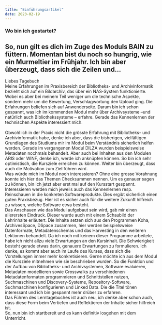 ```yaml
---
title: "Einführungsartikel"
date: 2023-02-19
---
```


### Wo bin ich gestartet?
So, nun gilt es dich im Zuge des Moduls BAIN zu füttern. Momentan bist du noch so hungrig, wie ein Murmeltier im Frühjahr. Ich bin aber überzeugt, dass sich die Zeilen und...
---

Liebes Tagebuch <br>
Meine Erfahrungen im Praxisbereich der Bibliotheks- und Archivinformatik bezieht sich auf ein Bildarchiv, das über ein NAS-System funktionierte. Wobei es aber bei meinem Teil weniger um die technische Aspekte, sondern mehr um die Bewertung, Verschlagwortung den Upload ging. Die Erfahrungen beliefen sich auf Anwenderseite. Darum bin ich schon gespannt, was ich im kommenden Modul mehr über Archivsysteme –und natürlich auch Bibliothekssysteme – erfahre. Gerade das Kennenlernen der technischen Aspekte interessiert mich.<br>   
Obwohl ich in der Praxis nicht die grösste Erfahrung mit Bibliotheks- und Archivinformatik habe, denke ich aber, dass die bisherigen, vielfältigen Grundlagen des Studiums mir im Modul beim Verständnis sicherlich helfen werden. Gerade im vergangenen Modul DILZA wurden beispielsweise Metadaten nochmals behandelt. Aber auch bei Inhalten aus den Modulen ARIS oder WINF, denke ich, werde ich anknüpfen können. So bin ich sehr optimistisch, die Kursziele erreichen zu können. Weiter bin überzeugt, dass auch die Motivation zum Ziel führen wird.<br> 
Was würde mich im Modul noch interessieren? Ohne eine grosse Vorahnung konnte ich hier das Themen Checksummen nennen. Um es genauer sagen zu können, bin ich jetzt aber erst mal auf den Kursstart gespannt. Interessieren werden mich jeweils auch das Kennenlernen resp. Reinschauen in die konkreten Softwareprodukte. Dies ergibt sicherlich einen guten Praxisbezug. Hier ist es sicher auch für die weitere Zukunft hilfreich zu wissen, welche Software etwa besteht.<br>
Das Anschauen wie das Modul aufgebaut sein wird, gab mir einen allerersten Eindruck. Dieser wurde auch mit einem Schaubild der Lehrinhalte erläutert. Die Inhalte setzen sich aus den Programmen Koha, ArchivesSpace, DSpace zusammen, hier werden beispielsweise Datenformate, Metadatenschemas und das Harvesting in den weiteren Lektionen behandelt. Da ich noch mit keinem dieser Programme arbeitete, habe ich nicht allzu viele Erwartungen an den Kursinhalt. Die Schwierigkeit besteht gerade etwas darin, genauere Erwartungen zu formulieren. Ich denke, es kommt aber auch im Laufe des Kurses, dass sich die Vorstellungen immer mehr konkretisieren. Gerne möchte ich aus dem Modul die Kursziele mitnehmen wie sie beschrieben wurden. So die Funktion und der Aufbau von Bibliotheks- und Archivsystemen, Software evaluieren, Metadaten modellieren sowie Crosswalks zu verschiedenen Metadatenformaten programmieren und Schnittstellen nutzen, Suchmaschinen und Discovery-Systeme, Repository-Software, Suchmaschinen konfigurieren und Linked Data. Die die Titel tönen interessant und ich bin gespannt mehr drüber zu erfahren.<br>
Das Führen des Lerntagebuches ist auch neu, ich denke aber schon auch, dass diese Form beim Vertiefen und Reflektieren der Inhalte sicher hilfreich ist.<br> 
So, nun bin ich startbereit und es kann definitiv losgehen mit dem Unterricht.<br>


